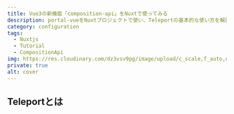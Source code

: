 ```yaml
---
title: Vue3の新機能「composition-api」をNuxtで使ってみる
description: portal-vueをNuxtプロジェクトで使い、Teleportの基本的な使い方を解説する
category: configuration
tags: 
  - Nuxtjs
  - Tutorial
  - CompositionApi
img: https://res.cloudinary.com/dz3vsv9pg/image/upload/c_scale,f_auto,q_auto,w_400/v1598874649/composition-api.png
private: true
alt: cover
---
```


## Teleportとは
